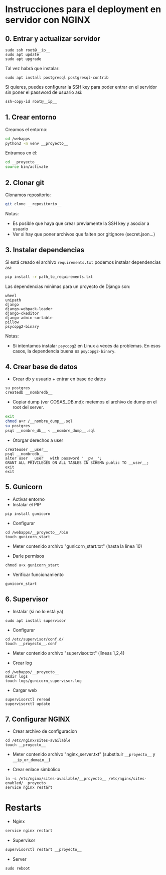# Instrucciones para el deployment en servidor con NGINX

## 0. Entrar y actualizar servidor

```
sudo ssh root@__ip__
sudo apt update
sudo apt upgrade
```

Tal vez habrá que instalar:
```
sudo apt install postgresql postgresql-contrib
```

Si quieres, puedes configurar la SSH key para poder entrar en el servidor sin poner el password de usuario así:
```bash
ssh-copy-id root@__ip__
```


## 1. Crear entorno

Creamos el entorno:
```bash
cd /webapps
python3 -m venv __proyecto__
```

Entramos en él:
```bash
cd __proyecto__
source bin/activate
```


## 2. Clonar git

Clonamos repositorio:
```bash
git clone __repositorio__
```

Notas:
- Es posible que haya que crear previamente la SSH key y asociar a usuario
- Ver si hay que poner archivos que falten por gitignore (secret.json...)


## 3. Instalar dependencias

Si está creado el archivo `requirements.txt` podemos instalar dependencias así:
```bash
pip install -r path_to_requirements.txt
```

Las dependencias mínimas para un proyecto de Django son:
```
wheel
unipath
django
django-webpack-loader
django-ckeditor
django-admin-sortable
pillow
psycopg2-binary
```

Notas:
- Si intentamos instalar `psycopg2` en Linux a veces da problemas. En esos casos, la dependencia buena es `psycopg2-binary`.



## 4. Crear base de datos

- Crear db y usuario + entrar en base de datos
```
su postgres
createdb __nombredb__
```

- Copiar dump (ver COSAS_DB.md): metemos el archivo de dump en el root del server.
```bash
exit
chmod a+r /__nombre_dump__.sql
su postgres
psql __nombre_db__ < __nombre_dump__.sql
```

- Otorgar derechos a user
```
createuser __user__
psql __nombredb__
alter user __user__ with password '__pw__';
GRANT ALL PRIVILEGES ON ALL TABLES IN SCHEMA public TO __user__;
exit
exit
```

## 5. Gunicorn

- Activar entorno
- Instalar el PIP
```
pip install gunicorn
```
- Configurar
```
cd /webapps/__proyecto__/bin
touch gunicorn_start
```
+ Meter contenido archivo "gunicorn_start.txt" (hasta la línea 10)
- Darle permisos
```
chmod u+x gunicorn_start 
```
- Verificar funcionamiento
```
gunicorn_start
```


## 6. Supervisor

- Instalar (si no lo está ya)
```
sudo apt install supervisor
```
- Configurar
```
cd /etc/supervisor/conf.d/
touch __proyecto__.conf
```
+ Meter contenido archivo "supervisor.txt" (líneas 1,2,4)
- Crear log
```
cd /webapps/__proyecto__
mkdir logs
touch logs/gunicorn_supervisor.log
```
- Cargar web
```
supervisorctl reread
supervisorctl update
```


## 7. Configurar NGINX

- Crear archivo de configuracion
```
cd /etc/nginx/sites-available
touch __proyecto__
```
+ Meter contenido archivo "nginx_server.txt" (substituir `__proyecto__` y `__ip_or_domain__`)
- Crear enlace simbólico
```
ln -s /etc/nginx/sites-available/__proyecto__ /etc/nginx/sites-enabled/__proyecto__
service nginx restart
```

# Restarts

- Nginx
```bash
service nginx restart
````

- Supervisor
```bash
supervisorctl restart __proyecto__
```

- Server
```
sudo reboot
```
